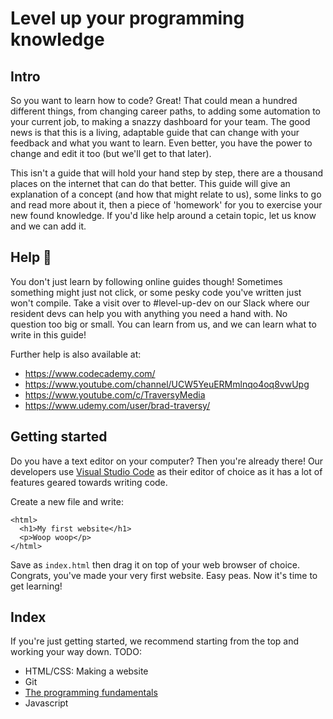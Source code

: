 # Level up your programming knowledge

## Intro
So you want to learn how to code? Great! That could mean a hundred different things, from changing career paths, to adding some automation to your current job, to making a snazzy dashboard for your team. 
The good news is that this is a living, adaptable guide that can change with your feedback and what you want to learn. Even better, you have the power to change and edit it too (but we'll get to that later).

This isn't a guide that will hold your hand step by step, there are a thousand places on the internet that can do that better. This guide will give an explanation of a concept (and how that might relate to us), some links to go and read more about it, then a piece of 'homework' for you to exercise your new found knowledge. If you'd like help around a cetain topic, let us know and we can add it.

## Help 🤝
You don't just learn by following online guides though! Sometimes something might just not click, or some pesky code you've written just won't compile. Take a visit over to #level-up-dev on our Slack where our resident devs can help you with anything you need a hand with. No question too big or small. You can learn from us, and we can learn what to write in this guide!

Further help is also available at:
- https://www.codecademy.com/
- https://www.youtube.com/channel/UCW5YeuERMmlnqo4oq8vwUpg
- https://www.youtube.com/c/TraversyMedia
- https://www.udemy.com/user/brad-traversy/

## Getting started
Do you have a text editor on your computer? Then you're already there! Our developers use [Visual Studio Code](https://code.visualstudio.com/) as their editor of choice as it has a lot of features geared towards writing code.

Create a new file and write:
```
<html>
  <h1>My first website</h1>
  <p>Woop woop</p>
</html>
```
Save as `index.html` then drag it on top of your web browser of choice. Congrats, you've made your very first website. Easy peas. Now it's time to get learning!

## Index
If you're just getting started, we recommend starting from the top and working your way down.
TODO:
- HTML/CSS: Making a website
- Git
- [The programming fundamentals](./ProgrammingFundamentals/Readme.md)
- Javascript